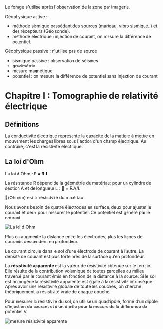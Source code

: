 Le forage s'utilise après l'observation de la zone par imagerie.

Géophysique active :

- méthode sismique possédant des sources (marteau, vibro sismique..) et des récepteurs (Géo sonde).
- méthode électrique : injection de courant, on mesure la différence de potentiel.

Géophysique passive : n'utilise pas de source

- sismique passive : observation de séismes
- gravimétrie
- mesure magnétique
- potentiel : on mesure la différence de potentiel sans injection de courant

# Chapitre I : Tomographie de relativité électrique 

## Définitions

La conductivité électrique représente la capacité de la matière à mettre en mouvement les charges libres sous l'action d'un champ électrique. Au contraire, c'est la résistivité électrique.

## La loi d'Ohm 

La loi d'Ohm : **R = R.I**

La résistance R dépend de la géométrie du matériau; pour un cylindre de section A et de longueur L :  = R.A/L

(Ohm/m) est la résistivité du matériau 

Nous avons besoin de quatre électrodes en surface, deux pour ajuster le courant et deux pour mesurer le potentiel. Ce potentiel est généré par le courant.

![La loi d'Ohm](Images/courant.PNG)

Plus on augmente la distance entre les électrodes, plus les lignes de courants descendent en profondeur.


Le courant circule dans le sol d’une électrode de courant à l’autre. La densité de courant est plus forte près de la surface qu’en profondeur.

La **résistivité apparente** est la valeur de résistivité obtenue sur le terrain. Elle résulte de la contribution volumique de toutes parcelles du milieu traversé par le courant émis en fonction de la distance à la source. Si le sol est homogène la résistivité apparente est égale à la résistivité intrinsèque. Après avoir une résistivité globale de toute les couches, on cherche théoriquement la résistivité vraie de chaque couche.

Pour mesurer la résistivité du sol, on utilise un quadripôle, formé d’un dipôle d’injection de courant et d’un dipôle pour la mesure de la différence de potentiel V.

![mesure résistivité apparente](Images/ligne.PNG)

